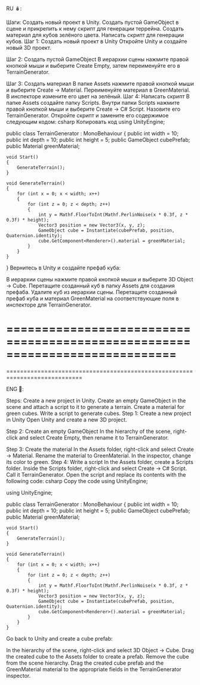 RU 🪆:

Шаги:
Создать новый проект в Unity.
Создать пустой GameObject в сцене и прикрепить к нему скрипт для генерации террейна.
Создать материал для кубов зелёного цвета.
Написать скрипт для генерации кубов.
Шаг 1: Создать новый проект в Unity
Откройте Unity и создайте новый 3D проект.

Шаг 2: Создать пустой GameObject
В иерархии сцены нажмите правой кнопкой мыши и выберите Create Empty, затем переименуйте его в TerrainGenerator.

Шаг 3: Создать материал
В папке Assets нажмите правой кнопкой мыши и выберите Create -> Material.
Переименуйте материал в GreenMaterial.
В инспекторе измените его цвет на зелёный.
Шаг 4: Написать скрипт
В папке Assets создайте папку Scripts.
Внутри папки Scripts нажмите правой кнопкой мыши и выберите Create -> C# Script. Назовите его TerrainGenerator.
Откройте скрипт и замените его содержимое следующим кодом:
csharp
Копировать код
using UnityEngine;

public class TerrainGenerator : MonoBehaviour
{
    public int width = 10;
    public int depth = 10;
    public int height = 5;
    public GameObject cubePrefab;
    public Material greenMaterial;

    void Start()
    {
        GenerateTerrain();
    }

    void GenerateTerrain()
    {
        for (int x = 0; x < width; x++)
        {
            for (int z = 0; z < depth; z++)
            {
                int y = Mathf.FloorToInt(Mathf.PerlinNoise(x * 0.3f, z * 0.3f) * height);
                Vector3 position = new Vector3(x, y, z);
                GameObject cube = Instantiate(cubePrefab, position, Quaternion.identity);
                cube.GetComponent<Renderer>().material = greenMaterial;
            }
        }
    }
}
Вернитесь в Unity и создайте префаб куба:

В иерархии сцены нажмите правой кнопкой мыши и выберите 3D Object -> Cube.
Перетащите созданный куб в папку Assets для создания префаба.
Удалите куб из иерархии сцены.
Перетащите созданный префаб куба и материал GreenMaterial на соответствующие поля в инспекторе для TerrainGenerator.


============================================================================
============================================================================
============================================================================


ENG 💑:

Steps:
Create a new project in Unity.
Create an empty GameObject in the scene and attach a script to it to generate a terrain.
Create a material for green cubes.
Write a script to generate cubes.
Step 1: Create a new project in Unity
Open Unity and create a new 3D project.

Step 2: Create an empty GameObject
In the hierarchy of the scene, right-click and select Create Empty, then rename it to TerrainGenerator.

Step 3: Create the material
In the Assets folder, right-click and select Create -> Material.
Rename the material to GreenMaterial.
In the inspector, change its color to green.
Step 4: Write a script
In the Assets folder, create a Scripts folder.
Inside the Scripts folder, right-click and select Create -> C# Script. Call it TerrainGenerator.
Open the script and replace its contents with the following code:
csharp
Copy the code
using UnityEngine;

using UnityEngine;

public class TerrainGenerator : MonoBehaviour
{
    public int width = 10;
    public int depth = 10;
    public int height = 5;
    public GameObject cubePrefab;
    public Material greenMaterial;

    void Start()
    {
        GenerateTerrain();
    }

    void GenerateTerrain()
    {
        for (int x = 0; x < width; x++)
        {
            for (int z = 0; z < depth; z++)
            {
                int y = Mathf.FloorToInt(Mathf.PerlinNoise(x * 0.3f, z * 0.3f) * height);
                Vector3 position = new Vector3(x, y, z);
                GameObject cube = Instantiate(cubePrefab, position, Quaternion.identity);
                cube.GetComponent<Renderer>().material = greenMaterial;
            }
        }
    }
Go back to Unity and create a cube prefab:

In the hierarchy of the scene, right-click and select 3D Object -> Cube.
Drag the created cube to the Assets folder to create a prefab.
Remove the cube from the scene hierarchy.
Drag the created cube prefab and the GreenMaterial material to the appropriate fields in the TerrainGenerator inspector.
